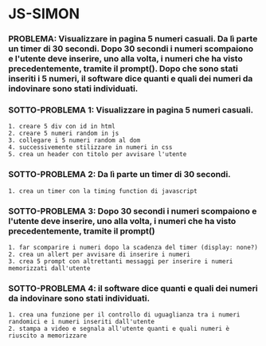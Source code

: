 # JS-SIMON

### PROBLEMA: Visualizzare in pagina 5 numeri casuali. Da lì parte un timer di 30 secondi. Dopo 30 secondi i numeri scompaiono e l'utente deve inserire, uno alla volta, i numeri che ha visto precedentemente, tramite il prompt(). Dopo che sono stati inseriti i 5 numeri, il software dice quanti e quali dei numeri da indovinare sono stati individuati.

### SOTTO-PROBLEMA 1: Visualizzare in pagina 5 numeri casuali.
    1. creare 5 div con id in html
    2. creare 5 numeri random in js
    3. collegare i 5 numeri random al dom
    4. successivemente stilizzare in numeri in css
    5. crea un header con titolo per avvisare l'utente 

### SOTTO-PROBLEMA 2: Da lì parte un timer di 30 secondi.
    1. crea un timer con la timing function di javascript

### SOTTO-PROBLEMA 3: Dopo 30 secondi i numeri scompaiono e l'utente deve inserire, uno alla volta, i numeri che ha visto precedentemente, tramite il prompt()
    1. far scomparire i numeri dopo la scadenza del timer (display: none?)
    2. crea un allert per avvisare di inserire i numeri
    3. crea 5 prompt con altrettanti messaggi per inserire i numeri memorizzati dall'utente

### SOTTO-PROBLEMA 4: il software dice quanti e quali dei numeri da indovinare sono stati individuati.
    1. crea una funzione per il controllo di uguaglianza tra i numeri randomici e i numeri inseriti dall'utente
    2. stampa a video e segnala all'utente quanti e quali numeri è riuscito a memorizzare
